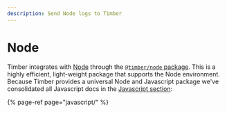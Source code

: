 ```yaml
---
description: Send Node logs to Timber
---
```


# Node

Timber integrates with [Node](https://nodejs.org) through the [`@timber/node` package](https://github.com/timberio/timber-js). This is a highly efficient, light-weight package that supports the Node environment. Because Timber provides a universal Node and Javascript package we've consolidated all Javascript docs in the [Javascript section](javascript/):

{% page-ref page="javascript/" %}

